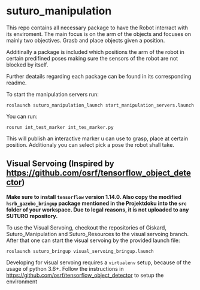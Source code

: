 # suturo_manipulation

This repo contains all necessary package to have the Robot interract with its enviroment. The main focus is on the arm of the objects and focuses on mainly two objectives. Grasb and place objects given a position.

Additinally a package is included which positions the arm of the robot in certain predifined poses making sure the sensors of the robot are not blocked by itself.

Further deatails regarding each package can be found in its corresponding readme.

To start the manipulation servers run:

`roslaunch suturo_manipulation_launch start_manipulation_servers.launch`

You can run:

`rosrun int_test_marker int_tes_marker.py`

This will publish an interactive marker u can use to grasp, place at certain position. Additionaly you can select pick a pose the robot shall take. 

## Visual Servoing (Inspired by https://github.com/osrf/tensorflow_object_detector)

**Make sure to install `tensorflow` version 1.14.0. Also copy the modified `hsrb_gazebo_bringup` package mentioned in the Projektdoku into the `src` folder of your workspace. Due to legal reasons, it is not uploaded to any SUTURO repository.** 

To use the Visual Servoing, checkout the repositories of Giskard, Suturo_Manipulation and Suturo_Resources to the visual servoing branch.
After that one can start the visual servoing by the provided launch file:

`roslaunch suturo_bringup visual_servoing_bringup.launch`

Developing for visual servoing requires a `virtualenv` setup, because of the usage of python 3.6+. Follow the instructions in https://github.com/osrf/tensorflow_object_detector to setup the environment
